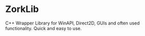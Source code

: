 # ZorkLib
C++ Wrapper Library for WinAPI, Direct2D, GUIs and often used functionality. Quick and easy to use.
